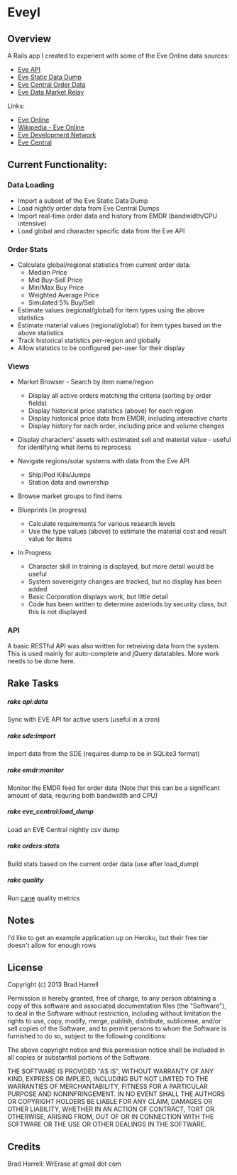 # Eveyl

## Overview

A Rails app I created to experient with some of the Eve Online data sources:

* [Eve API](http://wiki.eve-id.net/API)
* [Eve Static Data Dump](http://wiki.eve-id.net/CCP_Static_Data_Dump)
* [Eve Central Order Data](http://eve-central.com/dumps)
* [Eve Data Market Relay](https://eve-market-data-relay.readthedocs.org/en/latest/)

Links:

* [Eve Online](http://www.eveonline.com/)
* [Wikipedia - Eve Online](http://en.wikipedia.org/wiki/Eve_Online)
* [Eve Development Network](http://wiki.eve-id.net/Main_Page)
* [Eve Central](http://eve-central.com)

## Current Functionality:

### Data Loading
  * Import a subset of the Eve Static Data Dump
  * Load nightly order data from Eve Central Dumps
  * Import real-time order data and history from EMDR (bandwidth/CPU intensive)
  * Load global and character specific data from the Eve API

### Order Stats
  * Calculate global/regional statistics from current order data:
    * Median Price
    * Mid Buy-Sell Price
    * Min/Max Buy Price
    * Weighted Average Price
    * Simulated 5% Buy/Sell
  * Estimate values (regional/global) for item types using the above statistics
  * Estimate material values (regional/global) for item types based on the above statistics
  * Track historical statistics per-region and globally
  * Allow statstics to be configured per-user for their display

### Views
  * Market Browser - Search by item name/region
    * Display all active orders matching the criteria (sorting by order fields)
    * Display historical price statistics (above) for each region
    * Display historical price data from EMDR, including interactive charts
    * Display history for each order, including price and volume changes

  * Display characters' assets with estimated sell and material value - useful for identifying what items to reprocess

  * Navigate regions/solar systems with data from the Eve API
    * Ship/Pod Kills/Jumps
    * Station data and ownership

  * Browse market groups to find items

  * Blueprints (in progress)
    * Calculate requirements for various research levels
    * Use the type values (above) to estimate the material cost and result value for items

  * In Progress
    * Character skill in training is displayed, but more detail would be useful
    * System sovereignty changes are tracked, but no display has been added
    * Basic Corporation displays work, but little detail
    * Code has been written to determine asteriods by security class, but this is not displayed

### API
A basic RESTful API was also written for retreiving data from the system.  This is used mainly for auto-complete and jQuery datatables.  More work needs to be done here.

## Rake Tasks

##### rake api:data
Sync with EVE API for active users (useful in a cron)

##### rake sde:import
Import data from the SDE (requires dump to be in SQLite3 format)

##### rake emdr:monitor
Monitor the EMDR feed for order data (Note that this can be a significant amount of data, requring both bandwidth and CPU)

##### rake eve_central:load_dump
Load an EVE Central nightly csv dump

##### rake orders:stats
Build stats based on the current order data (use after load_dump)

##### rake quality
Run [cane](https://github.com/square/cane) quality metrics

## Notes
I'd like to get an example application up on Heroku, but their free tier doesn't allow for enough rows

## License
Copyright (c) 2013 Brad Harrell

Permission is hereby granted, free of charge, to any person obtaining a copy of this software and associated documentation files (the "Software"), to deal in the Software without restriction, including without limitation the rights to use, copy, modify, merge, publish, distribute, sublicense, and/or sell copies of the Software, and to permit persons to whom the Software is furnished to do so, subject to the following conditions:

The above copyright notice and this permission notice shall be included in all copies or substantial portions of the Software.

THE SOFTWARE IS PROVIDED "AS IS", WITHOUT WARRANTY OF ANY KIND, EXPRESS OR IMPLIED, INCLUDING BUT NOT LIMITED TO THE WARRANTIES OF MERCHANTABILITY, FITNESS FOR A PARTICULAR PURPOSE AND NONINFRINGEMENT. IN NO EVENT SHALL THE AUTHORS OR COPYRIGHT HOLDERS BE LIABLE FOR ANY CLAIM, DAMAGES OR OTHER LIABILITY, WHETHER IN AN ACTION OF CONTRACT, TORT OR OTHERWISE, ARISING FROM, OUT OF OR IN CONNECTION WITH THE SOFTWARE OR THE USE OR OTHER DEALINGS IN THE SOFTWARE.

## Credits
Brad Harrell: WrErase at gmail dot com
